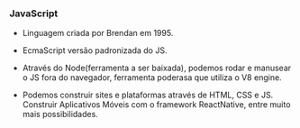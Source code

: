 ### JavaScript

- Linguagem criada por Brendan em 1995.
- EcmaScript versão padronizada do JS.

- Através do Node(ferramenta a ser baixada), podemos rodar e manusear o JS fora do navegador, ferramenta poderasa que utiliza o V8 engine.
- Podemos construir sites e plataformas através de HTML, CSS e JS. Construir Aplicativos Móveis com o framework ReactNative, entre muito mais possibilidades.

